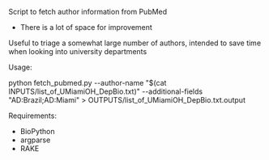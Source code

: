 Script to fetch author information from PubMed
 - There is a lot of space for improvement

Useful to triage a somewhat large number of authors, intended to save time when looking into university departments

Usage:

python fetch_pubmed.py --author-name "$(cat INPUTS/list_of_UMiamiOH_DepBio.txt)" --additional-fields "AD:Brazil;AD:Miami" > OUTPUTS/list_of_UMiamiOH_DepBio.txt.output

Requirements:
 - BioPython
 - argparse
 - RAKE

